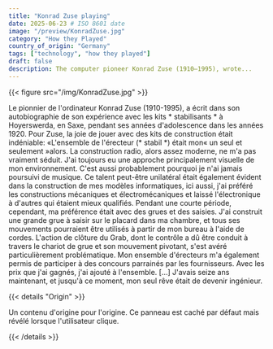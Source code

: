 ```yaml
---
title: "Konrad Zuse playing"
date: 2025-06-23 # ISO 8601 date
image: "/preview/KonradZuse.jpg"
category: "How they Played"
country_of_origin: "Germany"
tags: ["technology", "how they played"]
draft: false
description: The computer pioneer Konrad Zuse (1910–1995), wrote...
---
```




{{< figure src="/img/KonradZuse.jpg" >}}

Le pionnier de l'ordinateur Konrad Zuse (1910-1995), a écrit dans son autobiographie de son expérience avec les kits * stabilisants * à Hoyerswerda, en Saxe, pendant ses années d'adolescence dans les années 1920. Pour Zuse, la joie de jouer avec des kits de construction était indéniable:
«L'ensemble de l'érecteur (* stabil *) était mon« un seul et seulement »alors. La construction radio, alors assez moderne, ne m'a pas vraiment séduit. J'ai toujours eu une approche principalement visuelle de mon environnement. C'est aussi probablement pourquoi je n'ai jamais poursuivi de musique. Ce talent peut-être unilatéral était également évident dans la construction de mes modèles informatiques, ici aussi, j'ai préféré les constructions mécaniques et électromécaniques et laissé l'électronique à d'autres qui étaient mieux qualifiés. Pendant une courte période, cependant, ma préférence était avec des grues et des saisies. J'ai construit une grande grue à saisir sur le placard dans ma chambre, et tous ses mouvements pourraient être utilisés à partir de mon bureau à l'aide de cordes. L'action de clôture du Grab, dont le contrôle a dû être conduit à travers le chariot de grue et son mouvement pivotant, s'est avéré particulièrement problématique. Mon ensemble d'érecteurs m'a également permis de participer à des concours parrainés par les fournisseurs. Avec les prix que j'ai gagnés, j'ai ajouté à l'ensemble. […] J'avais seize ans maintenant, et jusqu'à ce moment, mon seul rêve était de devenir ingénieur.

{{< details "Origin" >}}

Un contenu d'origine pour l'origine. Ce panneau est caché par défaut mais révélé lorsque l'utilisateur clique.

{{< /details >}}

